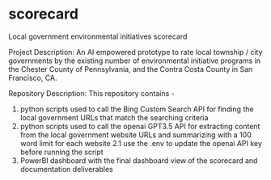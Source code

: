 # scorecard
Local government environmental initiatives scorecard

Project Description:
An AI empowered prototype to rate local township / city governments by the existing number of environmental initiative programs in the Chester County of Pennsylvania, and the Contra Costa County in San Francisco, CA. 

Repository Description:
This repository contains - 
1. python scripts used to call the Bing Custom Search API for finding the local government URLs that match the searching criteria 
2. python scripts used to call the openai GPT3.5 API for extracting content from the local government website URLs and summarizing with a 100 word limit for each website
       2.1 use the .env to update the openai API key before running the script
4. PowerBI dashboard with the final dashboard view of the scorecard and documentation deliverables
